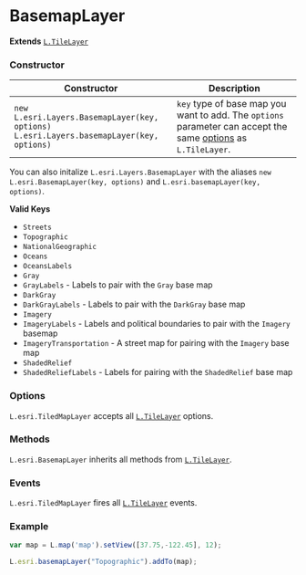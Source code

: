 # BasemapLayer

**Extends** [`L.TileLayer`](http://leafletjs.com/reference.html#tilelayer)

### Constructor

| Constructor | Description |
| --- | --- |
| `new L.esri.Layers.BasemapLayer(key, options)`<br>`L.esri.Layers.basemapLayer(key, options)` | `key` type of base map you want to add. The `options` parameter can accept the same [options](http://leafletjs.com/reference.html#tilelayer) as `L.TileLayer`. |

You can also initalize `L.esri.Layers.BasemapLayer` with the aliases `new L.esri.BasemapLayer(key, options)` and `L.esri.basemapLayer(key, options)`.

**Valid Keys**

* `Streets`
* `Topographic`
* `NationalGeographic`
* `Oceans`
* `OceansLabels`
* `Gray`
* `GrayLabels` - Labels to pair with the `Gray` base map
* `DarkGray`
* `DarkGrayLabels` - Labels to pair with the `DarkGray` base map
* `Imagery`
* `ImageryLabels` - Labels and political boundaries to pair with the `Imagery` basemap
* `ImageryTransportation` - A street map for pairing with the `Imagery` base map
* `ShadedRelief`
* `ShadedReliefLabels` - Labels for pairing with the `ShadedRelief` base map

### Options

`L.esri.TiledMapLayer` accepts all [`L.TileLayer`](http://leafletjs.com/reference.html#tilelayer-options) options.

### Methods

`L.esri.BasemapLayer` inherits all methods from [`L.TileLayer`](http://leafletjs.com/reference.html#tilelayer).

### Events

`L.esri.TiledMapLayer` fires all  [`L.TileLayer`](http://leafletjs.com/reference.html#tilelayer) events.

### Example

```js
var map = L.map('map').setView([37.75,-122.45], 12);

L.esri.basemapLayer("Topographic").addTo(map);
```